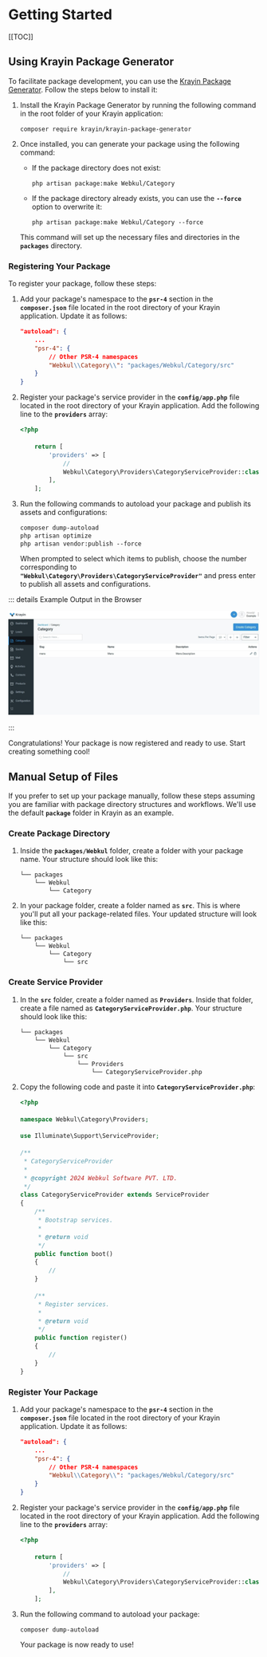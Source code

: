 # Getting Started

[[TOC]]

## Using Krayin Package Generator

To facilitate package development, you can use the [Krayin Package Generator](https://github.com/krayin/krayin-package-generator). Follow the steps below to install it:

1. Install the Krayin Package Generator by running the following command in the root folder of your Krayin application:

   ```shell
   composer require krayin/krayin-package-generator
   ```

2. Once installed, you can generate your package using the following command:

   - If the package directory does not exist:

     ```shell
     php artisan package:make Webkul/Category
     ```

   - If the package directory already exists, you can use the **`--force`** option to overwrite it:

     ```shell
     php artisan package:make Webkul/Category --force
     ```

   This command will set up the necessary files and directories in the **`packages`** directory.

### Registering Your Package

To register your package, follow these steps:

1. Add your package's namespace to the **`psr-4`** section in the **`composer.json`** file located in the root directory of your Krayin application. Update it as follows:

   ```json
   "autoload": {
       ...
       "psr-4": {
           // Other PSR-4 namespaces
           "Webkul\\Category\\": "packages/Webkul/Category/src"
       }
   }
   ```

2. Register your package's service provider in the **`config/app.php`** file located in the root directory of your Krayin application. Add the following line to the **`providers`** array:

    ```php
    <?php

        return [
            'providers' => [
                //
                Webkul\Category\Providers\CategoryServiceProvider::class,
            ],
        ];
    ```

3. Run the following commands to autoload your package and publish its assets and configurations:

   ```shell
   composer dump-autoload
   php artisan optimize
   php artisan vendor:publish --force
   ```

   When prompted to select which items to publish, choose the number corresponding to **`"Webkul\Category\Providers\CategoryServiceProvider"`** and press enter to publish all assets and configurations.

::: details Example Output in the Browser

![helloworld-admin-browser-output](../../assets/images/package-development/category-package-output.png)

:::

Congratulations! Your package is now registered and ready to use. Start creating something cool!

## Manual Setup of Files

If you prefer to set up your package manually, follow these steps assuming you are familiar with package directory structures and workflows. We'll use the default **`package`** folder in Krayin as an example.

### Create Package Directory

1. Inside the **`packages/Webkul`** folder, create a folder with your package name. Your structure should look like this:

   ```
   └── packages
       └── Webkul
           └── Category
   ```

2. In your package folder, create a folder named as **`src`**. This is where you'll put all your package-related files. Your updated structure will look like this:

   ```
   └── packages
       └── Webkul
           └── Category
               └── src
   ```

### Create Service Provider

1. In the **`src`** folder, create a folder named as **`Providers`**. Inside that folder, create a file named as **`CategoryServiceProvider.php`**. Your structure should look like this:

   ```
   └── packages
       └── Webkul
           └── Category
               └── src
                   └── Providers
                       └── CategoryServiceProvider.php
   ```

2. Copy the following code and paste it into **`CategoryServiceProvider.php`**:

   ```php
   <?php

   namespace Webkul\Category\Providers;

   use Illuminate\Support\ServiceProvider;

   /**
    * CategoryServiceProvider
    *
    * @copyright 2024 Webkul Software PVT. LTD.
    */
   class CategoryServiceProvider extends ServiceProvider
   {
       /**
        * Bootstrap services.
        *
        * @return void
        */
       public function boot()
       {
           //
       }

       /**
        * Register services.
        *
        * @return void
        */
       public function register()
       {
           //
       }
   }
   ```

### Register Your Package

1. Add your package's namespace to the **`psr-4`** section in the **`composer.json`** file located in the root directory of your Krayin application. Update it as follows:

   ```json
   "autoload": {
       ...
       "psr-4": {
           // Other PSR-4 namespaces
           "Webkul\\Category\\": "packages/Webkul/Category/src"
       }
   }
   ```

2. Register your package's service provider in the **`config/app.php`** file located in the root directory of your Krayin application. Add the following line to the **`providers`** array:

    ```php
    <?php

        return [
            'providers' => [
                //
                Webkul\Category\Providers\CategoryServiceProvider::class,
            ],
        ];
    ```

3. Run the following command to autoload your package:

   ```shell
   composer dump-autoload
   ```

   Your package is now ready to use!